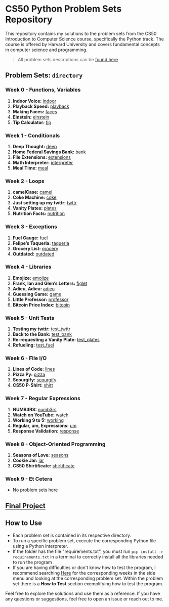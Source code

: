 # CS50 Python Problem Sets Repository

This repository contains my solutions to the problem sets from the CS50 Introduction to Computer Science course, specifically the Python track. The course is offered by Harvard University and covers fundamental concepts in computer science and programming.

> All problem sets descriptions can be [found here](https://cs50.harvard.edu/python/2022/)

## Problem Sets: `directory`

### Week 0 - Functions, Variables
1. **Indoor Voice:** [indoor](https://github.com/Luxxer1/cs-50-python-problem-sets/tree/main/week0-functions-variables/1-indoor)
2. **Playback Speed:** [playback](https://github.com/Luxxer1/cs-50-python-problem-sets/tree/main/week0-functions-variables/2-playback)
3. **Making Faces:** [faces](https://github.com/Luxxer1/cs-50-python-problem-sets/tree/main/week0-functions-variables/3-faces)
4. **Einstein:** [einstein](https://github.com/Luxxer1/cs-50-python-problem-sets/tree/main/week0-functions-variables/4-einstein)
5. **Tip Calculator:** [tip](https://github.com/Luxxer1/cs-50-python-problem-sets/tree/main/week0-functions-variables/5-tip)

### Week 1 - Conditionals
1. **Deep Thought:** [deep](https://github.com/Luxxer1/cs-50-python-problem-sets/tree/main/week1-conditionals/1-deep)
2. **Home Federal Savings Bank:** [bank](https://github.com/Luxxer1/cs-50-python-problem-sets/tree/main/week1-conditionals/2-bank)
3. **File Extensions:** [extensions](https://github.com/Luxxer1/cs-50-python-problem-sets/tree/main/week1-conditionals/3-extensions)
4. **Math Interpreter:** [interpreter](https://github.com/Luxxer1/cs-50-python-problem-sets/tree/main/week1-conditionals/4-interpreter)
5. **Meal Time:** [meal](https://github.com/Luxxer1/cs-50-python-problem-sets/tree/main/week1-conditionals/5-meal)

### Week 2 - Loops
1. **camelCase:** [camel](https://github.com/Luxxer1/cs-50-python-problem-sets/tree/main/week2-loops/1-camel)
2. **Coke Machine:** [coke](https://github.com/Luxxer1/cs-50-python-problem-sets/tree/main/week2-loops/2-coke)
3. **Just setting up my twttr:** [twttr](https://github.com/Luxxer1/cs-50-python-problem-sets/tree/main/week2-loops/3-twttr)
4. **Vanity Plates:** [plates](https://github.com/Luxxer1/cs-50-python-problem-sets/tree/main/week2-loops/4-plates)
5. **Nutrition Facts:** [nutrition](https://github.com/Luxxer1/cs-50-python-problem-sets/tree/main/week2-loops/5-nutrition)

### Week 3 - Exceptions
1. **Fuel Gauge:** [fuel](https://github.com/Luxxer1/cs-50-python-problem-sets/tree/main/week3-exceptions/1-fuel)
2. **Felipe’s Taqueria:** [taqueria](https://github.com/Luxxer1/cs-50-python-problem-sets/tree/main/week3-exceptions/2-taqueria)
3. **Grocery List:** [grocery](https://github.com/Luxxer1/cs-50-python-problem-sets/tree/main/week3-exceptions/3-grocery)
4. **Outdated:** [outdated](https://github.com/Luxxer1/cs-50-python-problem-sets/tree/main/week3-exceptions/4-outdated)

### Week 4 - Libraries
1. **Emojize:** [emojize](https://github.com/Luxxer1/cs-50-python-problem-sets/tree/main/week4-libraries/1-emojize)
2. **Frank, Ian and Glen’s Letters:** [figlet](https://github.com/Luxxer1/cs-50-python-problem-sets/tree/main/week4-libraries/2-figlet)
3. **Adieu, Adieu:** [adieu](https://github.com/Luxxer1/cs-50-python-problem-sets/tree/main/week4-libraries/3-adieu)
4. **Guessing Game:** [game](https://github.com/Luxxer1/cs-50-python-problem-sets/tree/main/week4-libraries/4-game)
5. **Little Professor:** [professor](https://github.com/Luxxer1/cs-50-python-problem-sets/tree/main/week4-libraries/5-professor)  
6. **Bitcoin Price Index:** [bitcoin](https://github.com/Luxxer1/cs-50-python-problem-sets/tree/main/week4-libraries/6-bitcoin)
  
### Week 5 - Unit Tests
1. **Testing my twttr:** [test_twttr](https://github.com/Luxxer1/cs-50-python-problem-sets/tree/main/week5-unit-tests/1-test_twttr)
1. **Back to the Bank:** [test_bank](https://github.com/Luxxer1/cs-50-python-problem-sets/tree/main/week5-unit-tests/2-test_bank)
1. **Re-requesting a Vanity Plate:** [test_plates](https://github.com/Luxxer1/cs-50-python-problem-sets/tree/main/week5-unit-tests/3-test_plates) 
1. **Refueling:** [test_fuel](https://github.com/Luxxer1/cs-50-python-problem-sets/tree/main/week5-unit-tests/4-test_fuel)

### Week 6 - File I/O
1. **Lines of Code:** [lines](https://github.com/Luxxer1/cs-50-python-problem-sets/tree/main/week6-file-io/1-lines)
2. **Pizza Py:** [pizza](https://github.com/Luxxer1/cs-50-python-problem-sets/tree/main/week6-file-io/2-pizza)
3. **Scourgify:** [scourgify](https://github.com/Luxxer1/cs-50-python-problem-sets/tree/main/week6-file-io/3-scourgify)
4. **CS50 P-Shirt:** [shirt](https://github.com/Luxxer1/cs-50-python-problem-sets/tree/main/week6-file-io/4-shirt)

### Week 7 - Regular Expressions
1. **NUMB3RS:** [numb3rs](https://github.com/Luxxer1/cs-50-python-problem-sets/tree/main/week7-regular-expressions/1-numb3rs)
2. **Watch on YouTube:** [watch](https://github.com/Luxxer1/cs-50-python-problem-sets/tree/main/week7-regular-expressions/2-watch)
3. **Working 9 to 5:** [working](https://github.com/Luxxer1/cs-50-python-problem-sets/tree/main/week7-regular-expressions/3-working)
4. **Regular, um, Expressions:** [um](https://github.com/Luxxer1/cs-50-python-problem-sets/tree/main/week7-regular-expressions/4-um)
5. **Response Validation:** [response](https://github.com/Luxxer1/cs-50-python-problem-sets/tree/main/week7-regular-expressions/5-response)

### Week 8 - Object-Oriented Programming
1. **Seasons of Love:** [seasons](https://github.com/Luxxer1/cs-50-python-problem-sets/tree/main/week8-object-oriented-programming/1-seasons)
2. **Cookie Jar:** [jar](https://github.com/Luxxer1/cs-50-python-problem-sets/tree/main/week8-object-oriented-programming/2-jar)
3. **CS50 Shirtificate:** [shirtificate](https://github.com/Luxxer1/cs-50-python-problem-sets/tree/main/week8-object-oriented-programming/3-shirtificate)

### Week 9 - Et Cetera
- No problem sets here
   
## [Final Project](https://github.com/Luxxer1/cs-50-python-final-project-database-4-sale)


## How to Use
- Each problem set is contained in its respective directory.
- To run a specific problem set, execute the corresponding Python file using a Python interpreter.
- If the folder has the file "requirements.txt", you must run `pip install -r requirements.txt` in a terminal to correctly install all the libraries needed to run the program
- If you are having difficulties or don't know how to test the program, I recommend searching [Here](https://cs50.harvard.edu/python/2022/) for the corresponding weeks in the side menu and looking at the corresponding problem set. Within the problem set there is a **How to Test** section exemplifying how to test the program.

Feel free to explore the solutions and use them as a reference. If you have any questions or suggestions, feel free to open an issue or reach out to me.
